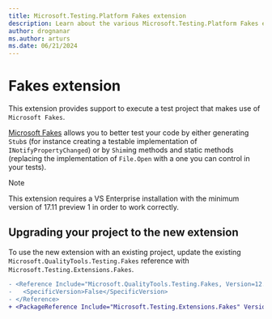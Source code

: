 ```yaml
---
title: Microsoft.Testing.Platform Fakes extension
description: Learn about the various Microsoft.Testing.Platform Fakes extension and how to use it.
author: drognanar
ms.author: arturs
ms.date: 06/21/2024
---
```


# Fakes extension

This extension provides support to execute a test project that makes use of `Microsoft Fakes`.

[Microsoft Fakes](https://learn.microsoft.com/en-us/visualstudio/test/isolating-code-under-test-with-microsoft-fakes) allows you to better test your code by either generating `Stub`s (for instance creating a testable implementation of `INotifyPropertyChanged`) or by `Shim`ing methods and static methods (replacing the implementation of `File.Open` with a one you can control in your tests).

> [!NOTE]
> This extension requires a VS Enterprise installation with the minimum version of 17.11 preview 1 in order to work correctly.

## Upgrading your project to the new extension

To use the new extension with an existing project, update the existing `Microsoft.QualityTools.Testing.Fakes` reference with `Microsoft.Testing.Extensions.Fakes`.

```diff
- <Reference Include="Microsoft.QualityTools.Testing.Fakes, Version=12.0.0.0, Culture=Neutral">
-   <SpecificVersion>False</SpecificVersion>
- </Reference>
+ <PackageReference Include="Microsoft.Testing.Extensions.Fakes" Version="17.11.0-beta.24319.3" />
```
